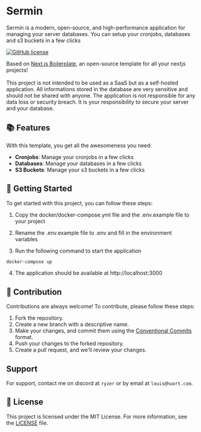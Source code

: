 # Sermin

Sermin is a modern, open-source, and high-performance application for managing your server databases. You can setup your cronjobs, databases and s3 buckets in a few clicks

[![GitHub license](https://img.shields.io/badge/license-MIT-blue.svg)](https://github.com/rharkor/next-boilerplate/blob/main/LICENSE)

Based on [Next.js Boilerplate](https://github.com/rharkor/next-boilerplate), an open-source template for all your nextjs projects!
<br />
<br />
This project is not intended to be used as a SaaS but as a self-hosted application. All informations stored in the database are very sensitive and should not be shared with anyone. The application is not responsible for any data loss or security breach. It is your responsibility to secure your server and your database.

## 📚 Features

With this template, you get all the awesomeness you need:

- **Cronjobs**: Manage your cronjobs in a few clicks
- **Databases**: Manage your databases in a few clicks
- **S3 Buckets**: Manage your s3 buckets in a few clicks

## 🚀 Getting Started

To get started with this project, you can follow these steps:

1. Copy the docker/docker-compose.yml file and the .env.example file to your project

2. Rename the .env.example file to .env and fill in the environment variables

3. Run the following command to start the application

```bash
docker-compose up
```

4. The application should be available at http://localhost:3000

## 🤝 Contribution

Contributions are always welcome! To contribute, please follow these steps:

1. Fork the repository.
2. Create a new branch with a descriptive name.
3. Make your changes, and commit them using the [Conventional Commits](https://www.conventionalcommits.org/) format.
4. Push your changes to the forked repository.
5. Create a pull request, and we'll review your changes.

## Support

For support, contact me on discord at `ryzer` or by email at `louis@huort.com`.

## 📜 License

This project is licensed under the MIT License. For more information, see the [LICENSE](./LICENSE) file.

